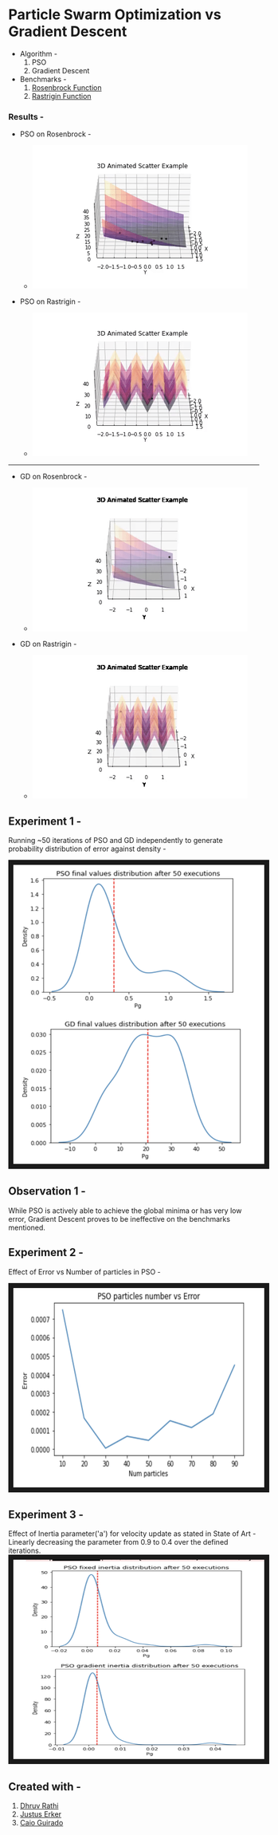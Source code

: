 # Particle Swarm Optimization vs Gradient Descent

* Algorithm - 
  1. PSO 
  2. Gradient Descent
* Benchmarks -
  1. [Rosenbrock Function](https://en.wikipedia.org/wiki/Rosenbrock_function)
  2. [Rastrigin Function](https://en.wikipedia.org/wiki/Rastrigin_function)

### Results - 
* PSO on Rosenbrock -
  * ![PSO on Rosenbrock](resources/Rosenbrock_PSO.gif "PSO on Rosenbrock")
  
* PSO on Rastrigin -
  * ![PSO on Rastrigin](resources/Rastrigin_PSO.gif "PSO on Rastrigin")

---
* GD on Rosenbrock - 
  * ![](resources/RosenbrockGD.gif)
  
* GD on Rastrigin - 
  * ![](resources/RastriginGD.gif)
  
## Experiment 1 - 
Running ~50 iterations of PSO and GD independently to generate probability distribution of error against density - 

<img src="resources/PSOvsGD.png" 
alt="PSO vs GD" width="600" height="600" border="10" />
  
## Observation 1 - 
While PSO is actively able to achieve the global minima or has very low error, Gradient Descent proves to be ineffective on the benchmarks mentioned.


## Experiment 2 - 
Effect of Error vs Number of particles in PSO - 

<img src="resources/ErrorVsNum.png" 
alt="PSO vs GD" width="600" height="400" border="10" />

## Experiment 3 - 
Effect of Inertia parameter('a') for velocity update as stated in State of Art - Linearly decreasing the parameter from 0.9 to 0.4 over the defined iterations.
<img src="resources/Inertia.png" 
alt="PSO vs GD" width="600" height="400" border="10" />


## Created with - 
1. [Dhruv Rathi](https://github.com/dhruv2601)
2. [Justus Erker](https://github.com/Justus-Jonas)
3. [Caio Guirado](https://github.com/caioguirado)
